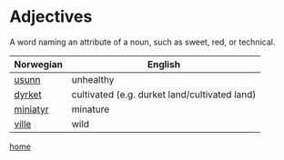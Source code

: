 # Adjectives

A word naming an attribute of a noun, such as sweet, red, or technical.

| Norwegian | English |
| --- | --- |
| [usunn](https://www.ordnett.no/search?language=no&phrase=usunn) | unhealthy |
| [dyrket](https://www.ordnett.no/search?language=no&phrase=dyrket) | cultivated (e.g. durket land/cultivated land) |
| [miniatyr](https://www.ordnett.no/search?language=no&phrase=miniatyr) | minature |
| [ville](https://www.ordnett.no/search?language=no&phrase=ville) | wild |


[home](index.html)
